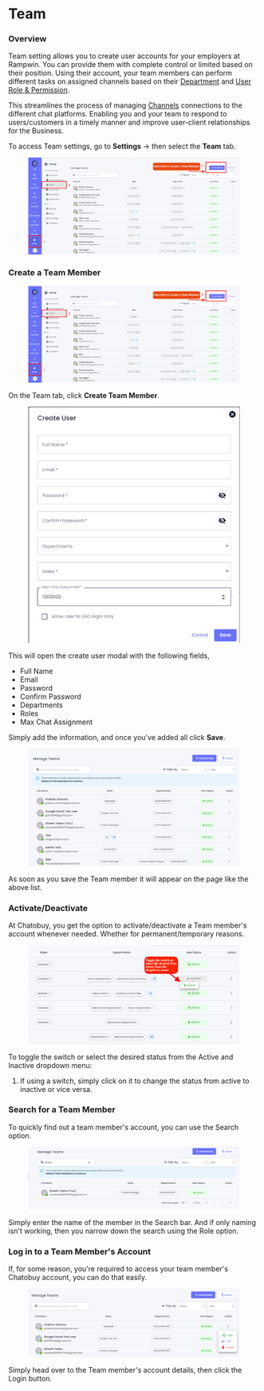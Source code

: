 # Team

### Overview

Team setting allows you to create user accounts for your employers at Rampwin. You can provide them with complete control or limited based on their position. Using their account, your team members can perform different tasks on assigned channels based on their [Department](https://github.com/rampwin/rampwin-gitbook-docs/blob/main/broken-reference/README.md) and [User Role & Permission](https://github.com/rampwin/rampwin-gitbook-docs/blob/main/broken-reference/README.md).

This streamlines the process of managing [Channels](https://github.com/rampwin/rampwin-gitbook-docs/blob/main/broken-reference/README.md) connections to the different chat platforms. Enabling you and your team to respond to users/customers in a timely manner and improve user-client relationships for the Business.

To access Team settings, go to **Settings** → then select the **Team** tab.

<figure><img src=".gitbook/assets/image (4) (1) (1).png" alt=""><figcaption></figcaption></figure>

### Create a Team Member

<figure><img src=".gitbook/assets/image (1) (1) (1) (1).png" alt=""><figcaption></figcaption></figure>

On the Team tab, click **Create Team Member**.

<figure><img src=".gitbook/assets/image (2) (1) (1) (1).png" alt=""><figcaption></figcaption></figure>

This will open the create user modal with the following fields,

* Full Name
* Email
* Password
* Confirm Password
* Departments
* Roles
* Max Chat Assignment

Simply add the information, and once you've added all click **Save**.

<figure><img src=".gitbook/assets/image (4) (1) (1) (1).png" alt=""><figcaption></figcaption></figure>

As soon as you save the Team member it will appear on the page like the above list.

### Activate/Deactivate

At Chatobuy, you get the option to activate/deactivate a Team member's account whenever needed. Whether for permanent/temporary reasons.

<figure><img src=".gitbook/assets/image (5) (1) (1).png" alt=""><figcaption></figcaption></figure>

To toggle the switch or select the desired status from the Active and Inactive dropdown menu:

1. If using a switch, simply click on it to change the status from active to inactive or vice versa.

### Search for a Team Member

To quickly find out a team member's account, you can use the Search option.

<figure><img src=".gitbook/assets/image (6) (1).png" alt=""><figcaption></figcaption></figure>

Simply enter the name of the member in the Search bar. And if only naming isn't working, then you narrow down the search using the Role option.

### Log in to a Team Member's Account

If, for some reason, you're required to access your team member's Chatobuy account, you can do that easily.

<figure><img src=".gitbook/assets/image (7) (1).png" alt=""><figcaption></figcaption></figure>

Simply head over to the Team member's account details, then click the Login button<img src="https://files.gitbook.com/v0/b/gitbook-x-prod.appspot.com/o/spaces%2FhElFPtMZjXYjDDMBT5q2%2Fuploads%2FQiWVaNLp1woqeuVs0Lmv%2FLogin%20Button.png?alt=media&#x26;token=f3c7f103-a5de-4598-91b4-342b88e0e418" alt="" data-size="line">.
